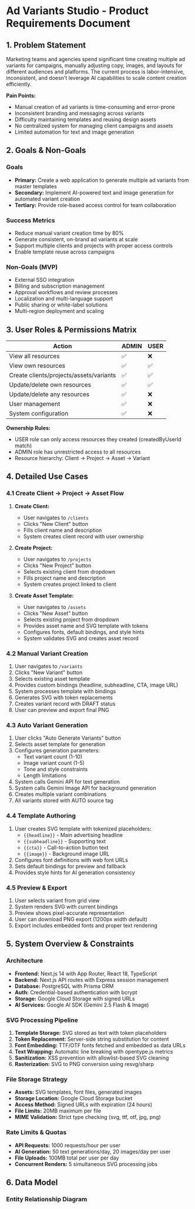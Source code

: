 # Ad Variants Studio - Product Requirements Document

## 1. Problem Statement

Marketing teams and agencies spend significant time creating multiple ad variants for campaigns, manually adjusting copy, images, and layouts for different audiences and platforms. The current process is labor-intensive, inconsistent, and doesn't leverage AI capabilities to scale content creation efficiently.

**Pain Points:**
- Manual creation of ad variants is time-consuming and error-prone
- Inconsistent branding and messaging across variants  
- Difficulty maintaining templates and reusing design assets
- No centralized system for managing client campaigns and assets
- Limited automation for text and image generation

## 2. Goals & Non-Goals

### Goals
- **Primary:** Create a web application to generate multiple ad variants from master templates
- **Secondary:** Implement AI-powered text and image generation for automated variant creation
- **Tertiary:** Provide role-based access control for team collaboration

### Success Metrics
- Reduce manual variant creation time by 80%
- Generate consistent, on-brand ad variants at scale
- Support multiple clients and projects with proper access controls
- Enable template reuse across campaigns

### Non-Goals (MVP)
- External SSO integration
- Billing and subscription management
- Approval workflows and review processes
- Localization and multi-language support
- Public sharing or white-label solutions
- Multi-region deployment and scaling

## 3. User Roles & Permissions Matrix

| Action | ADMIN | USER |
|--------|-------|------|
| View all resources | ✅ | ❌ |
| View own resources | ✅ | ✅ |
| Create clients/projects/assets/variants | ✅ | ✅ |
| Update/delete own resources | ✅ | ✅ |
| Update/delete any resources | ✅ | ❌ |
| User management | ✅ | ❌ |
| System configuration | ✅ | ❌ |

**Ownership Rules:**
- USER role can only access resources they created (createdByUserId match)
- ADMIN role has unrestricted access to all resources
- Resource hierarchy: Client → Project → Asset → Variant

## 4. Detailed Use Cases

### 4.1 Create Client → Project → Asset Flow
1. **Create Client:**
   - User navigates to `/clients`
   - Clicks "New Client" button
   - Fills client name and description
   - System creates client record with user ownership

2. **Create Project:**
   - User navigates to `/projects`
   - Clicks "New Project" button
   - Selects existing client from dropdown
   - Fills project name and description
   - System creates project linked to client

3. **Create Asset Template:**
   - User navigates to `/assets`
   - Clicks "New Asset" button
   - Selects existing project from dropdown
   - Provides asset name and SVG template with tokens
   - Configures fonts, default bindings, and style hints
   - System validates SVG and creates asset record

### 4.2 Manual Variant Creation
1. User navigates to `/variants`
2. Clicks "New Variant" button
3. Selects existing asset template
4. Provides custom bindings (headline, subheadline, CTA, image URL)
5. System processes template with bindings
6. Generates SVG with token replacements
7. Creates variant record with DRAFT status
8. User can preview and export final PNG

### 4.3 Auto Variant Generation
1. User clicks "Auto Generate Variants" button
2. Selects asset template for generation
3. Configures generation parameters:
   - Text variant count (1-10)
   - Image variant count (1-5)
   - Tone and style constraints
   - Length limitations
4. System calls Gemini API for text generation
5. System calls Gemini Image API for background generation
6. Creates multiple variant combinations
7. All variants stored with AUTO source tag

### 4.4 Template Authoring
1. User creates SVG template with tokenized placeholders:
   - `{{headline}}` - Main advertising headline
   - `{{subheadline}}` - Supporting text
   - `{{cta}}` - Call-to-action button text
   - `{{image}}` - Background image URL
2. Configures font definitions with web font URLs
3. Sets default bindings for preview and fallback
4. Provides style hints for AI generation consistency

### 4.5 Preview & Export
1. User selects variant from grid view
2. System renders SVG with current bindings
3. Preview shows pixel-accurate representation
4. User can download PNG export (1200px width default)
5. Export includes embedded fonts and proper text rendering

## 5. System Overview & Constraints

### Architecture
- **Frontend:** Next.js 14 with App Router, React 18, TypeScript
- **Backend:** Next.js API routes with Express session management
- **Database:** PostgreSQL with Prisma ORM
- **Auth:** Credential-based authentication with bcrypt
- **Storage:** Google Cloud Storage with signed URLs
- **AI Services:** Google AI SDK (Gemini 2.5 Flash & Image)

### SVG Processing Pipeline
1. **Template Storage:** SVG stored as text with token placeholders
2. **Token Replacement:** Server-side string substitution for content
3. **Font Embedding:** TTF/OTF fonts fetched and embedded as data URLs
4. **Text Wrapping:** Automatic line breaking with opentype.js metrics
5. **Sanitization:** XSS prevention with allowlist-based SVG cleaning
6. **Rasterization:** SVG to PNG conversion using resvg/sharp

### File Storage Strategy
- **Assets:** SVG templates, font files, generated images
- **Storage Location:** Google Cloud Storage bucket
- **Access Method:** Signed URLs with expiration (24 hours)
- **File Limits:** 20MB maximum per file
- **MIME Validation:** Strict type checking (svg, ttf, otf, jpg, png)

### Rate Limits & Quotas
- **API Requests:** 1000 requests/hour per user
- **AI Generation:** 50 text generations/day, 20 images/day per user  
- **File Uploads:** 100MB total per user per day
- **Concurrent Renders:** 5 simultaneous SVG processing jobs

## 6. Data Model

### Entity Relationship Diagram
